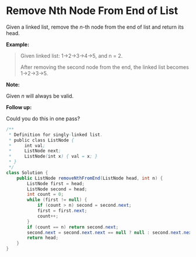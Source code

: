 # Remove Nth Node From End of List

Given a linked list, remove the _n_-th node from the end of list and return its head.

**Example:**

> Given linked list: 1-&gt;2-&gt;3-&gt;4-&gt;5, and n = 2.
>
> After removing the second node from the end, the linked list becomes 1-&gt;2-&gt;3-&gt;5.

**Note:**

Given _n_ will always be valid.

**Follow up:**

Could you do this in one pass?

```java
/**
 * Definition for singly-linked list.
 * public class ListNode {
 *     int val;
 *     ListNode next;
 *     ListNode(int x) { val = x; }
 * }
 */
class Solution {
    public ListNode removeNthFromEnd(ListNode head, int n) {
        ListNode first = head;
        ListNode second = head;
        int count = 0;
        while (first != null) {
            if (count > n) second = second.next;
            first = first.next;
            count++;
        }
        if (count == n) return second.next;
        second.next = second.next.next == null ? null : second.next.next;
        return head;
    }
}
```

